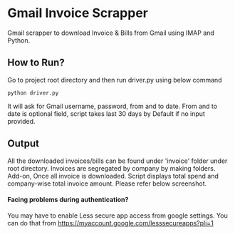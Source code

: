# Gmail Invoice Scrapper
   Gmail scrapper to download Invoice & Bills from Gmail using IMAP and Python.

## How to Run?

Go to project root directory and then run driver.py using below command

```shell
python driver.py
```

It will ask for Gmail username, password, from and to date.
From and to date is optional field, script takes last 30 days by Default if no input provided.

## Output
All the downloaded invoices/bills can be found under 'invoice' folder under root directory.
Invoices are segregated by company by making folders. 
Add-on, Once all invoice is downloaded. Script displays total spend and company-wise total invoice amount.
Please refer below screenshot. 

#### Facing problems during authentication?

You may have to enable Less secure app access from google settings. 
You can do that from https://myaccount.google.com/lesssecureapps?pli=1



 